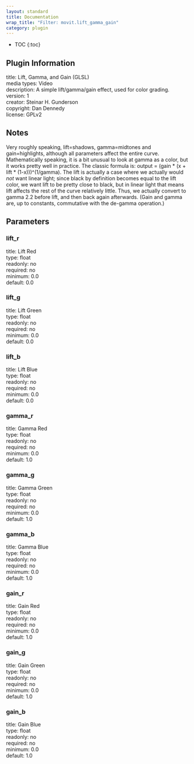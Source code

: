 ```yaml
---
layout: standard
title: Documentation
wrap_title: "Filter: movit.lift_gamma_gain"
category: plugin
---
```

* TOC
{:toc}

## Plugin Information

title: Lift, Gamma, and Gain (GLSL)  
media types:
Video  
description: A simple lift/gamma/gain effect, used for color grading.  
version: 1  
creator: Steinar H. Gunderson  
copyright: Dan Dennedy  
license: GPLv2  

## Notes

Very roughly speaking, lift=shadows, gamma=midtones and gain=highlights, although all parameters affect the entire curve. Mathematically speaking, it is a bit unusual to look at gamma as a color, but it works pretty well in practice. The classic formula is: output = (gain * (x + lift * (1-x)))^(1/gamma). The lift is actually a case where we actually would _not_ want linear light; since black by definition becomes equal to the lift color, we want lift to be pretty close to black, but in linear light that means lift affects the rest of the curve relatively little. Thus, we actually convert to gamma 2.2 before lift, and then back again afterwards. (Gain and gamma are, up to constants, commutative with the de-gamma operation.)

## Parameters

### lift_r

title: Lift Red    
type: float  
readonly: no  
required: no  
minimum: 0.0  
default: 0.0  

### lift_g

title: Lift Green    
type: float  
readonly: no  
required: no  
minimum: 0.0  
default: 0.0  

### lift_b

title: Lift Blue    
type: float  
readonly: no  
required: no  
minimum: 0.0  
default: 0.0  

### gamma_r

title: Gamma Red    
type: float  
readonly: no  
required: no  
minimum: 0.0  
default: 1.0  

### gamma_g

title: Gamma Green    
type: float  
readonly: no  
required: no  
minimum: 0.0  
default: 1.0  

### gamma_b

title: Gamma Blue    
type: float  
readonly: no  
required: no  
minimum: 0.0  
default: 1.0  

### gain_r

title: Gain Red    
type: float  
readonly: no  
required: no  
minimum: 0.0  
default: 1.0  

### gain_g

title: Gain Green    
type: float  
readonly: no  
required: no  
minimum: 0.0  
default: 1.0  

### gain_b

title: Gain Blue    
type: float  
readonly: no  
required: no  
minimum: 0.0  
default: 1.0  

